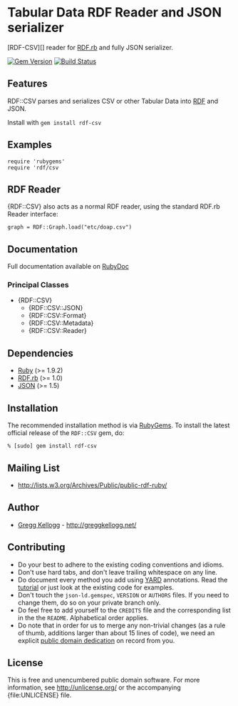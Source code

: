 # Tabular Data RDF Reader and JSON serializer

[RDF-CSV][] reader for [RDF.rb][] and fully JSON serializer.

[![Gem Version](https://badge.fury.io/rb/rdf-csv.png)](http://badge.fury.io/rb/rdf-csv)
[![Build Status](https://secure.travis-ci.org/ruby-rdf/rdf-csv.png?branch=master)](http://travis-ci.org/ruby-rdf/rdf-csv)

## Features

RDF::CSV parses and serializes CSV or other Tabular Data into [RDF][] and JSON.

Install with `gem install rdf-csv`

## Examples

    require 'rubygems'
    require 'rdf/csv

## RDF Reader
{RDF::CSV} also acts as a normal RDF reader, using the standard RDF.rb Reader interface:

    graph = RDF::Graph.load("etc/doap.csv")


## Documentation
Full documentation available on [RubyDoc](http://rubydoc.info/gems/rdf-csv/file/README.md)


### Principal Classes
* {RDF::CSV}
  * {RDF::CSV::JSON}
  * {RDF::CSV::Format}
  * {RDF::CSV::Metadata}
  * {RDF::CSV::Reader}

## Dependencies
* [Ruby](http://ruby-lang.org/) (>= 1.9.2)
* [RDF.rb](http://rubygems.org/gems/rdf) (>= 1.0)
* [JSON](https://rubygems.org/gems/json) (>= 1.5)

## Installation
The recommended installation method is via [RubyGems](http://rubygems.org/).
To install the latest official release of the `RDF::CSV` gem, do:

    % [sudo] gem install rdf-csv

## Mailing List
* <http://lists.w3.org/Archives/Public/public-rdf-ruby/>

## Author
* [Gregg Kellogg](http://github.com/gkellogg) - <http://greggkellogg.net/>

## Contributing
* Do your best to adhere to the existing coding conventions and idioms.
* Don't use hard tabs, and don't leave trailing whitespace on any line.
* Do document every method you add using [YARD][] annotations. Read the
  [tutorial][YARD-GS] or just look at the existing code for examples.
* Don't touch the `json-ld.gemspec`, `VERSION` or `AUTHORS` files. If you need to
  change them, do so on your private branch only.
* Do feel free to add yourself to the `CREDITS` file and the corresponding
  list in the the `README`. Alphabetical order applies.
* Do note that in order for us to merge any non-trivial changes (as a rule
  of thumb, additions larger than about 15 lines of code), we need an
  explicit [public domain dedication][PDD] on record from you.

License
-------

This is free and unencumbered public domain software. For more information,
see <http://unlicense.org/> or the accompanying {file:UNLICENSE} file.

[Ruby]:             http://ruby-lang.org/
[RDF]:              http://www.w3.org/RDF/
[YARD]:             http://yardoc.org/
[YARD-GS]:          http://rubydoc.info/docs/yard/file/docs/GettingStarted.md
[PDD]:              http://lists.w3.org/Archives/Public/public-rdf-ruby/2010May/0013.html
[RDF.rb]:           http://rubygems.org/gems/rdf
